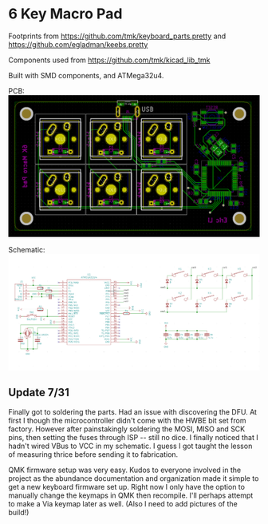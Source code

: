 # 6 Key Macro Pad

Footprints from https://github.com/tmk/keyboard_parts.pretty and https://github.com/egladman/keebs.pretty

Components used from https://github.com/tmk/kicad_lib_tmk

Built with SMD components, and ATMega32u4.

PCB:
![PCB Image](https://github.com/EriicLii/6-key-Macro-Pad/blob/master/pcb.png)

Schematic:
![Schematic](https://github.com/EriicLii/6-key-Macro-Pad/blob/master/schematic.png)

## Update 7/31
Finally got to soldering the parts. 
Had an issue with discovering the DFU. At first I though the microcontroller didn't come with the HWBE bit set from factory. However after painstakingly soldering the MOSI, MISO and SCK pins, then setting the fuses through ISP -- still no dice. I finally noticed that I hadn't wired VBus to VCC in my schematic. I guess I got taught the lesson of measuring thrice before sending it to fabrication.

QMK firmware setup was very easy. Kudos to everyone involved in the project as the abundance documentation and organization made it simple to get a new keyboard firmware set up. Right now I only have the option to manually change the keymaps in QMK then recompile. I'll perhaps attempt to make a Via keymap later as well. (Also I need to add pictures of the build!)
